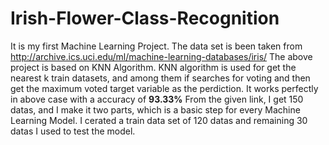 # Irish-Flower-Class-Recognition
It is my first Machine Learning Project.
The data set is been taken from http://archive.ics.uci.edu/ml/machine-learning-databases/iris/
The above project is based on KNN Algorithm.
KNN algorithm is used for get the nearest k train datasets, and among them if searches for voting and then get the maximum voted target variable as the perdiction.
It works perfectly in above case with a accuracy of **93.33%**
From the given link, I get 150 datas, and I make it two parts, which is a basic step for every Machine Learning Model. I cerated a train data set of 120 datas and remaining 30 datas I used to test the model.

